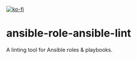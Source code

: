 [![ko-fi](https://ko-fi.com/img/githubbutton_sm.svg)](https://ko-fi.com/M4M3CQPLY)

# ansible-role-ansible-lint
A linting tool for Ansible roles &amp; playbooks.
